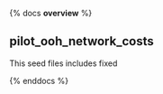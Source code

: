 {% docs __overview__ %}

## pilot_ooh_network_costs

This seed files includes fixed 

{% enddocs %}
